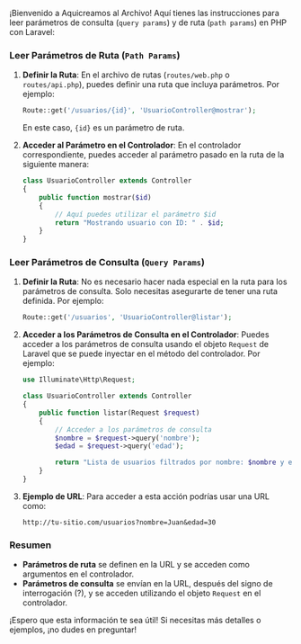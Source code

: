 ¡Bienvenido a Aquicreamos al Archivo! Aquí tienes las instrucciones para leer parámetros de consulta (`query params`) y de ruta (`path params`) en PHP con Laravel:

### Leer Parámetros de Ruta (`Path Params`)

1. **Definir la Ruta**: En el archivo de rutas (`routes/web.php` o `routes/api.php`), puedes definir una ruta que incluya parámetros. Por ejemplo:

   ```php
   Route::get('/usuarios/{id}', 'UsuarioController@mostrar');
   ```

   En este caso, `{id}` es un parámetro de ruta.

2. **Acceder al Parámetro en el Controlador**: En el controlador correspondiente, puedes acceder al parámetro pasado en la ruta de la siguiente manera:

   ```php
   class UsuarioController extends Controller
   {
       public function mostrar($id)
       {
           // Aquí puedes utilizar el parámetro $id
           return "Mostrando usuario con ID: " . $id;
       }
   }
   ```

### Leer Parámetros de Consulta (`Query Params`)

1. **Definir la Ruta**: No es necesario hacer nada especial en la ruta para los parámetros de consulta. Solo necesitas asegurarte de tener una ruta definida. Por ejemplo:

   ```php
   Route::get('/usuarios', 'UsuarioController@listar');
   ```

2. **Acceder a los Parámetros de Consulta en el Controlador**: Puedes acceder a los parámetros de consulta usando el objeto `Request` de Laravel que se puede inyectar en el método del controlador. Por ejemplo:

   ```php
   use Illuminate\Http\Request;

   class UsuarioController extends Controller
   {
       public function listar(Request $request)
       {
           // Acceder a los parámetros de consulta
           $nombre = $request->query('nombre');
           $edad = $request->query('edad');

           return "Lista de usuarios filtrados por nombre: $nombre y edad: $edad";
       }
   }
   ```

3. **Ejemplo de URL**: Para acceder a esta acción podrías usar una URL como:

   ```
   http://tu-sitio.com/usuarios?nombre=Juan&edad=30
   ```

### Resumen

- **Parámetros de ruta** se definen en la URL y se acceden como argumentos en el controlador.
- **Parámetros de consulta** se envían en la URL, después del signo de interrogación (?), y se acceden utilizando el objeto `Request` en el controlador.

¡Espero que esta información te sea útil! Si necesitas más detalles o ejemplos, ¡no dudes en preguntar!